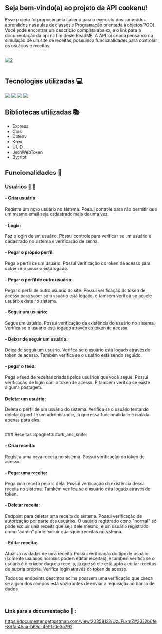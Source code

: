 ## Seja bem-vindo(a) ao projeto da API cookenu!

Esse projeto foi proposto pela Labenu para o exercício dos conteúdos aprendidos nas aulas de classes e Programação orientada à objetos(POO).
Você pode encontrar um descrição completa abaixo, e o link para a documentação da api no fim deste ReadME.
A API foi criada pensando na simulação de um site de receitas, possuindo funcionalidades para controlar os usuários e receitas.

<br>
<a href="https://imgbb.com/"><img src="https://i.ibb.co/LzpKzp8/2.png" alt="2" border="0" align="center"></a>

<br>
<br>

## Tecnologias utilizadas :computer: 

<img src="https://img.shields.io/badge/TypeScript-007ACC?style=for-the-badge&logo=typescript&logoColor=white"/>
<img src="https://img.shields.io/badge/Node.js-43853D?style=for-the-badge&logo=node.js&logoColor=white"/>
<img src="https://img.shields.io/badge/Heroku-430098?style=for-the-badge&logo=heroku&logoColor=white"/>
<img src="https://img.shields.io/badge/MySQL-005C84?style=for-the-badge&logo=mysql&logoColor=white"/>


## Bibliotecas utilizadas :books:
- Express
- Cors
- Dotenv
- Knex
- UUID
- JsonWebToken
- Bycript

## Funcionalidades :wrench:

### Usuários :woman: :man:

#### - Criar usuário: 
Registra um novo usuário no sistema. Possui controle para não permitir que um mesmo email seja cadastrado mais de uma vez.

#### - Login:
Faz o login de um usuário. Possui controle para verificar se um usuário é cadastrado no sistema e verificação de senha.

#### - Pegar o próprio perfil: 
Pega o perfil de um usuário. Possui verificação do token de acesso para saber se o usuário está logado.

#### - Pegar o perfil de outro usuário:
Pegar o perfil de outro usuário do site. Possui verificação do token de acesso para saber se o usuário está logado, e também verifica se aquele usuário existe no sistema.

#### - Seguir um usuário: 
Segue um usuário. Possui verificação da existência do usuário no sistema. Verifica se o usuário está logado através do token de acesso.

#### - Deixar de seguir um usuário:
Deixa de seguir um usuário. Verifica se o usuário está logado através do token de acesso. Também verifica se o usuário está sendo seguido.

#### - pegar o feed:
Pega o feed de receitas criadas pelos usuários que você segue. Possui verificação de login com o token de acesso. E também verifica se existe alguma postagem.

#### Deletar um usuário:
Deleta o perfil de um usuário do sistema. Verifica se o usuário tentando deletar o perfil é um administrador, já que essa funcionalidade é isolada apenas para eles.

<br>
### Receitas :spaghetti: :fork_and_knife:

#### - Criar receita:
Registra uma nova receita no sistema. Possui verificação do token de acesso.

#### - Pegar uma receita:
Pega uma receita pelo id dela. Possui verificação da existência dessa receita no sistema. Também verifica se o usuário está logado através do token.

#### - Deletar receita:
Endpoint para deletar uma receita do sistema. Possui verificação de autorização por parte dos usuários. O usuário registrado como "normal" só pode excluir uma receita que seja dele mesmo, e um usuário registrado como "admin" pode excluir quaisquer receitas no sistema.

#### - Editar receita:
Atualiza os dados de uma receita. Possui verificação do tipo de usuário (somente usuários normais podem editar receitas), e também verifica se o usuário é o criador daquela receita, já que só ele está apto a editar receitas de autoria própria. Verifica login através do token de acesso.

Todos os endpoints descritos acima possuem uma verificação que checa se algum dos campos está vazio antes de enviar a requisição ao banco de dados.

<br> 

### Link para a documentação :bookmark_tabs: : 
https://documenter.getpostman.com/view/20359123/UzJFuxmZ#3332b0fe-8dfa-45aa-b69d-4e9f50e3a792
